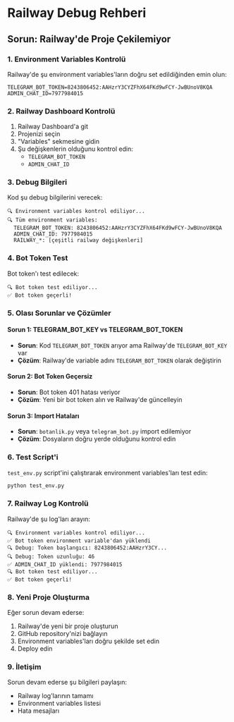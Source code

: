# Railway Debug Rehberi

## Sorun: Railway'de Proje Çekilemiyor

### 1. Environment Variables Kontrolü

Railway'de şu environment variables'ların doğru set edildiğinden emin olun:

```
TELEGRAM_BOT_TOKEN=8243806452:AAHzrY3CYZFhX64FKd9wFCY-JwBUnoV8KQA
ADMIN_CHAT_ID=7977984015
```

### 2. Railway Dashboard Kontrolü

1. Railway Dashboard'a git
2. Projenizi seçin
3. "Variables" sekmesine gidin
4. Şu değişkenlerin olduğunu kontrol edin:
   - `TELEGRAM_BOT_TOKEN`
   - `ADMIN_CHAT_ID`

### 3. Debug Bilgileri

Kod şu debug bilgilerini verecek:

```
🔍 Environment variables kontrol ediliyor...
🔍 Tüm environment variables:
  TELEGRAM_BOT_TOKEN: 8243806452:AAHzrY3CYZFhX64FKd9wFCY-JwBUnoV8KQA
  ADMIN_CHAT_ID: 7977984015
  RAILWAY_*: [çeşitli railway değişkenleri]
```

### 4. Bot Token Test

Bot token'ı test edilecek:

```
🔍 Bot token test ediliyor...
✅ Bot token geçerli!
```

### 5. Olası Sorunlar ve Çözümler

#### Sorun 1: TELEGRAM_BOT_KEY vs TELEGRAM_BOT_TOKEN
- **Sorun**: Kod `TELEGRAM_BOT_TOKEN` arıyor ama Railway'de `TELEGRAM_BOT_KEY` var
- **Çözüm**: Railway'de variable adını `TELEGRAM_BOT_TOKEN` olarak değiştirin

#### Sorun 2: Bot Token Geçersiz
- **Sorun**: Bot token 401 hatası veriyor
- **Çözüm**: Yeni bir bot token alın ve Railway'de güncelleyin

#### Sorun 3: Import Hataları
- **Sorun**: `botanlik.py` veya `telegram_bot.py` import edilemiyor
- **Çözüm**: Dosyaların doğru yerde olduğunu kontrol edin

### 6. Test Script'i

`test_env.py` script'ini çalıştırarak environment variables'ları test edin:

```bash
python test_env.py
```

### 7. Railway Log Kontrolü

Railway'de şu log'ları arayın:

```
🔍 Environment variables kontrol ediliyor...
✅ Bot token environment variable'dan yüklendi
🔍 Debug: Token başlangıcı: 8243806452:AAHzrY3CY...
🔍 Debug: Token uzunluğu: 46
✅ ADMIN_CHAT_ID yüklendi: 7977984015
🔍 Bot token test ediliyor...
✅ Bot token geçerli!
```

### 8. Yeni Proje Oluşturma

Eğer sorun devam ederse:

1. Railway'de yeni bir proje oluşturun
2. GitHub repository'nizi bağlayın
3. Environment variables'ları doğru şekilde set edin
4. Deploy edin

### 9. İletişim

Sorun devam ederse şu bilgileri paylaşın:
- Railway log'larının tamamı
- Environment variables listesi
- Hata mesajları 